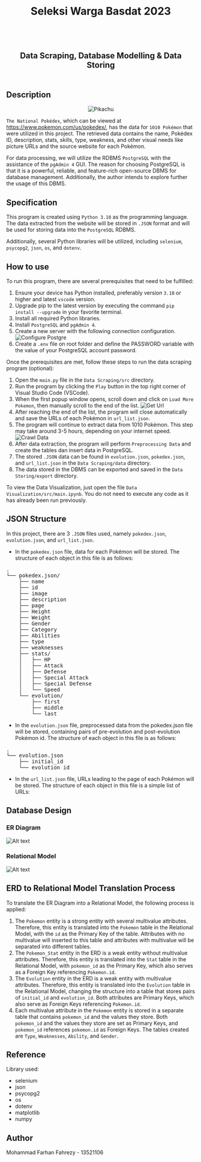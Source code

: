 <h1 align="center">
  <br>
  Seleksi Warga Basdat 2023
  <br>
  <br>
</h1>

<h2 align="center">
  <br>
  Data Scraping, Database Modelling & Data Storing
  <br>
  <br>
</h2>

## Description

<p align="center">
  <img src="https://assets.pokemon.com/assets/cms2/img/pokedex/full/025.png" alt="Pikachu">
</p>

`The National Pokédex`, which can be viewed at https://www.pokemon.com/us/pokedex/, has the data for `1010 Pokémon` that were utilized in this project. The retrieved data contains the name, Pokédex ID, description, stats, skills, type, weakness, and other visual needs like picture URLs and the source website for each Pokémon.

For data processing, we will utilize the RDBMS `PostgreSQL` with the assistance of the `pgAdmin 4` GUI. The reason for choosing PostgreSQL is that it is a powerful, reliable, and feature-rich open-source DBMS for database management. Additionally, the author intends to explore further the usage of this DBMS.

## Specification

This program is created using `Python 3.10` as the programming language. The data extracted from the website will be stored in `.JSON` format and will be used for storing data into the `PostgreSQL` RDBMS.

Additionally, several Python libraries will be utilized, including `selenium`, `psycopg2`, `json`, `os`, and `dotenv`.

## How to use

To run this program, there are several prerequisites that need to be fulfilled:

1. Ensure your device has Python installed, preferably version `3.10` or higher and latest `vscode` version.
2. Upgrade pip to the latest version by executing the command `pip install --upgrade` in your favorite terminal.
3. Install all required Python libraries.
4. Install `PostgreSQL` and `pgAdmin 4`.
5. Create a new server with the following connection configuration.
   ![Configure Postgre](Data%20Scraping/screenshot/postgre%20configuration.png)
6. Create a `.env` file on root folder and define the PASSWORD variable with the value of your PostgreSQL account password.

Once the prerequisites are met, follow these steps to run the data scraping program (optional):

1. Open the `main.py` file in the `Data Scraping/src` directory.
2. Run the program by clicking the `Play` button in the top right corner of Visual Studio Code (VSCode).
3. When the first popup window opens, scroll down and click on `Load More Pokemon`, then manually scroll to the end of the list.
   ![Get Url](Data%20Scraping/screenshot/geturl%20loadmore.png)
4. After reaching the end of the list, the program will close automatically and save the URLs of each Pokémon in `url_list.json`.
5. The program will continue to extract data from 1010 Pokémon. This step may take around 3-5 hours, depending on your internet speed.
   ![Crawl Data](Data%20Scraping/screenshot/crawling%20pokemon%20data.png)
6. After data extraction, the program will perform `Preprocessing Data` and create the tables dan insert data in PostgreSQL.
7. The stored `.JSON` data can be found in `evolution.json`, `pokedex.json`, and `url_list.json` in the `Data Scraping/data` directory.
8. The data stored in the DBMS can be exported and saved in the `Data Storing/export` directory.

To view the Data Visualization, just open the file `Data Visualization/src/main.ipynb`. You do not need to execute any code as it has already been run previously.

## JSON Structure

In this project, there are 3 `.JSON` files used, namely `pokedex.json`, `evolution.json`, and `url_list.json`.

- In the `pokedex.json` file, data for each Pokémon will be stored. The structure of each object in this file is as follows:
<pre>
.
└── pokedex.json/
    ├── name
    ├── id
    ├── image
    ├── description
    ├── page
    ├── Height
    ├── Weight
    ├── Gender
    ├── Category
    ├── Abilities
    ├── type
    ├── weaknesses
    ├── stats/
    │   ├── HP
    │   ├── Attack
    │   ├── Defense
    │   ├── Special Attack
    │   ├── Special Defense
    │   └── Speed
    └── evolution/
        ├── first
        ├── middle
        └── last
</pre>

- In the `evolution.json` file, preprocessed data from the pokedex.json file will be stored, containing pairs of pre-evolution and post-evolution Pokémon id. The structure of each object in this file is as follows:
<pre>
.
└── evolution.json
    ├── initial_id
    └── evolution_id
</pre>

- In the `url_list.json` file, URLs leading to the page of each Pokémon will be stored. The structure of each object in this file is a simple list of URLs:

## Database Design

### ER Diagram

![Alt text](Data%20Storing/design/ER%20Diagram.jpg)

### Relational Model

![Alt text](Data%20Storing/design/Relational%20Model.jpg)

## ERD to Relational Model Translation Process

To translate the ER Diagram into a Relational Model, the following process is applied:

1. The `Pokemon` entity is a strong entity with several multivalue attributes. Therefore, this entity is translated into the `Pokemon` table in the Relational Model, with the `id` as the Primary Key of the table. Attributes with no multivalue will inserted to this table and attributes with multivalue will be separated into different tables.
2. The `Pokemon_Stat` entity in the ERD is a weak entity without multivalue attributes. Therefore, this entity is translated into the `Stat` table in the Relational Model, with `pokemon_id` as the Primary Key, which also serves as a Foreign Key referencing `Pokemon.id`.
3. The `Evolution` entity in the ERD is a weak entity with multivalue attributes. Therefore, this entity is translated into the `Evolution` table in the Relational Model, changing the structure into a table that stores pairs of `initial_id` and `evolution_id`. Both attributes are Primary Keys, which also serve as Foreign Keys referencing `Pokemon.id`.
4. Each multivalue attribute in the `Pokemon` entity is stored in a separate table that contains `pokemon_id` and the values they store. Both `pokemon_id` and the values they store are set as Primary Keys, and `pokemon_id` references `pokemon.id` as Foreign Keys. The tables created are `Type`, `Weaknesses`, `Ability`, and `Gender`.

## Reference

Library used:

- selenium
- json
- psycopg2
- os
- dotenv
- matplotlib
- numpy

## Author

Mohammad Farhan Fahrezy - 13521106
